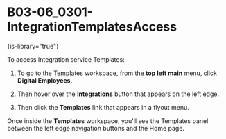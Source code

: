 # B03-06_0301-IntegrationTemplatesAccess

{is-library="true"}

<snippet id="B03-06_0301-IntegrationTemplatesAccess_snippet">



To access Integration service Templates:

1. To go to the Templates workspace, from the **top left main** menu, click **Digital Employees**.

2. Then hover over the **Integrations** button that appears on the left edge.

3. Then click the **Templates** link that appears in a flyout menu.

Once inside the **Templates** workspace, you'll see the Templates panel between the left edge navigation buttons and the Home page.


</snippet>